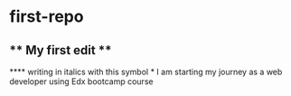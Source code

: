 # first-repo
## ** My first edit **
**** writing in italics with this symbol *
I am starting my journey as a web developer using Edx bootcamp course

